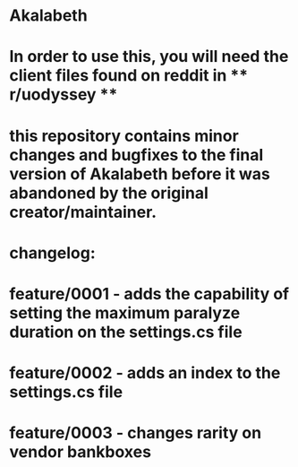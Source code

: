 # Akalabeth
# In order to use this, you will need the client files found on reddit in ** r/uodyssey **
# this repository contains minor changes and bugfixes to the final version of Akalabeth before it was abandoned by the original creator/maintainer. 
# changelog:
# feature/0001 - adds the capability of setting the maximum paralyze duration on the settings.cs file
# feature/0002 - adds an index to the settings.cs file
# feature/0003 - changes rarity on vendor bankboxes
